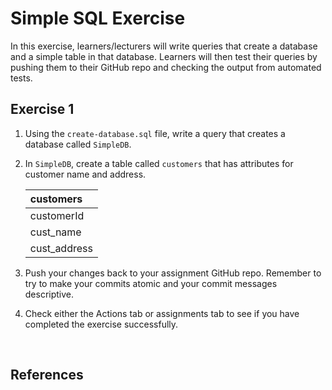 # Simple SQL Exercise

In this exercise, learners/lecturers will write queries that create a database and a simple table in that database. Learners will then test their queries by pushing them to their GitHub repo and checking the output from automated tests.

## Exercise 1

1. Using the `create-database.sql` file, write a query that creates a database called `SimpleDB`.

1. In `SimpleDB`, create a table called `customers` that has attributes for customer name and address.

    | customers |
    |:---|
    | customerId |
    | cust_name |
    | cust_address |

1. Push your changes back to your assignment GitHub repo. Remember to try to make your commits atomic and your commit messages descriptive.

1. Check either the Actions tab or assignments tab to see if you have completed the exercise successfully.

<br />

## References

